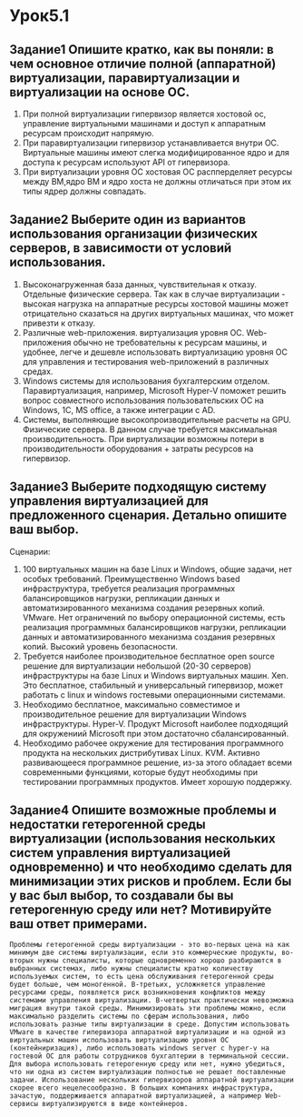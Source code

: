# Урок5.1
 ## Задание1 Опишите кратко, как вы поняли: в чем основное отличие полной (аппаратной) виртуализации, паравиртуализации и виртуализации на основе ОС.
   1.	При полной виртуализации гипервизор является хостовой ос, управление виртуальными машинами и доступ к аппаратным ресурсам происходит напрямую. 
   2.	При паравиртуализации гипервизор устанавливается внутри ОС. Виртуальные машины имеют слегка модифицированное ядро и для доступа к ресурсам используют API от гипервизора. 
   3.	При виртуализации уровня ОС хостовая ОС распперделяет ресурсы между ВМ,ядро ВМ и ядро хоста не должны отличаться при этом их типы ядрер должны совпадать.
 ## Задание2 Выберите один из вариантов использования организации физических серверов, в зависимости от условий использования.
   1.	Высоконагруженная база данных, чувствительная к отказу. 
        Отдельные физические сервера. Так как в случае виртуализации - высокая нагрузка на аппаратные ресурсы хостовой машины может отрицательно сказаться на других виртуальных машинах, что может привезти к отказу.
   2.	Различные web-приложения. 
   	виртуализация уровня ОС. Web-приложения обычно не требовательны к ресурсам машины, и удобнее, легче и дешевле использовать виртуализацию уровня ОС для управления и тестирования web-приложений в различных средах.
   3.	Windows системы для использования бухгалтерским отделом.
        Паравиртуализация, например, Microsoft Hyper-V поможет решить вопрос совместного использования пользовательских ОС на Windows, 1С, MS office, а также интеграции с AD.
   4.	Системы, выполняющие высокопроизводительные расчеты на GPU. 
   	Физические сервера. В данном случае требуется максимальная производительность. При виртуализации возможны потери в производительности оборудования + затраты ресурсов на гипервизор.		
 ## Задание3 Выберите подходящую систему управления виртуализацией для предложенного сценария. Детально опишите ваш выбор.
   Сценарии:
   1.	100 виртуальных машин на базе Linux и Windows, общие задачи, нет особых требований. Преимущественно Windows based инфраструктура, требуется реализация программных балансировщиков нагрузки, репликации данных и автоматизированного механизма создания резервных копий.
	VMware. Нет ограничений по выбору операционной системы, есть реализация программных балансировщиков нагрузки, репликации данных и автоматизированного механизма создания резервных копий. Высокий уровень безопасности.
   2.	Требуется наиболее производительное бесплатное open source решение для виртуализации небольшой (20-30 серверов) инфраструктуры на базе Linux и Windows виртуальных машин.
	Xen. Это бесплатное, стабильный и универсальный гипервизор, может работать  с linux и windows гостевыми операционными системами.
   3.	Необходимо бесплатное, максимально совместимое и производительное решение для виртуализации Windows инфраструктуры.
	Hyper-V. Продукт Microsoft наиболее подходящий для окружениий Microsoft при этом достаточно сбалансированный.
   4.	Необходимо рабочее окружение для тестирования программного продукта на нескольких дистрибутивах Linux.
	KVM. Активно развивающееся программное решение, из-за этого обладает всеми современными функциями, которые будут необходимы при тестировании программных продуктов. Имеет хорошую поддержку.
## Задание4 Опишите возможные проблемы и недостатки гетерогенной среды виртуализации (использования нескольких систем управления виртуализацией одновременно) и что необходимо сделать для минимизации этих рисков и проблем. Если бы у вас был выбор, то создавали бы вы гетерогенную среду или нет? Мотивируйте ваш ответ примерами.

	Проблемы гетерогенной среды виртуализации - это во-первых цена на как минимум две системы виртуализации, если это коммерческие продукты, во-вторых нужны специалисты, которые одновременно хорошо разбираются в выбранных системах, либо нужны специалисты кратно количеству используемых систем, то есть цена обслуживания гетерогенной среды будет больше, чем моногенной. В-третьих, усложняется управление ресурсами среды, появляется риск возникновения конфликтов между системами управления виртуализации. В-четвертых практически невозможна миграция внутри такой среды. Минимизировать эти проблемы можно, если максимально разделить системы по сферам использования, либо использовать разные типы виртуализации в среде. Допустим использовать VMware в качестве гипервизора аппаратной виртуализации и на одной из виртуальных машин использовать виртуализацию уровня ОС (контейниризация), либо использовать windows server с hyper-v на гостевой ОС для работы сотрудников бухгалтерии в терминальной сессии.	Для выбора использовать гетерогенную среду или нет, нужно убедиться, что ни одна из систем виртуализации полностью не решает поставленные задачи. Использование нескольких гипервизоров аппаратной виртуализации скорее всего нецелесообразно. В больших компаниях инфраструктура, зачастую, поддерживается аппаратной виртуализацией, а например Web-сервисы виртуализируются в виде контейнеров.

